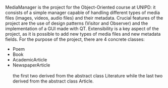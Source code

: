 MediaManager is the project for the Object-Oriented course at UNIPD:
it consists of a simple manager capable of handling different types of media files (images, videos, audio files) and their metadata.
Crucial features of the project are the use of design patterns (Visitor and Observer) and the implementation of a GUI made with QT.
Extensibility is a key aspect of the project, as it is possible to add new types of media files and new metadata fields.
For the purpose of the project, there are 4 concrete classes:
- Poem 
- Book
- AcademicArticle
- NewspaperArticle
\
\
the first two derived from the abstract class Literature while the last two derived from the abstract class Article.